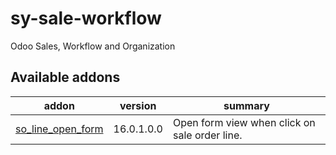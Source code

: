 # sy-sale-workflow
Odoo Sales, Workflow and Organization

[//]: # (addons)

Available addons
----------------
addon | version | summary
--- | --- | ---
[so_line_open_form](so_line_open_form/) | 16.0.1.0.0 | Open form view when click on sale order line.

[//]: # (end addons)
